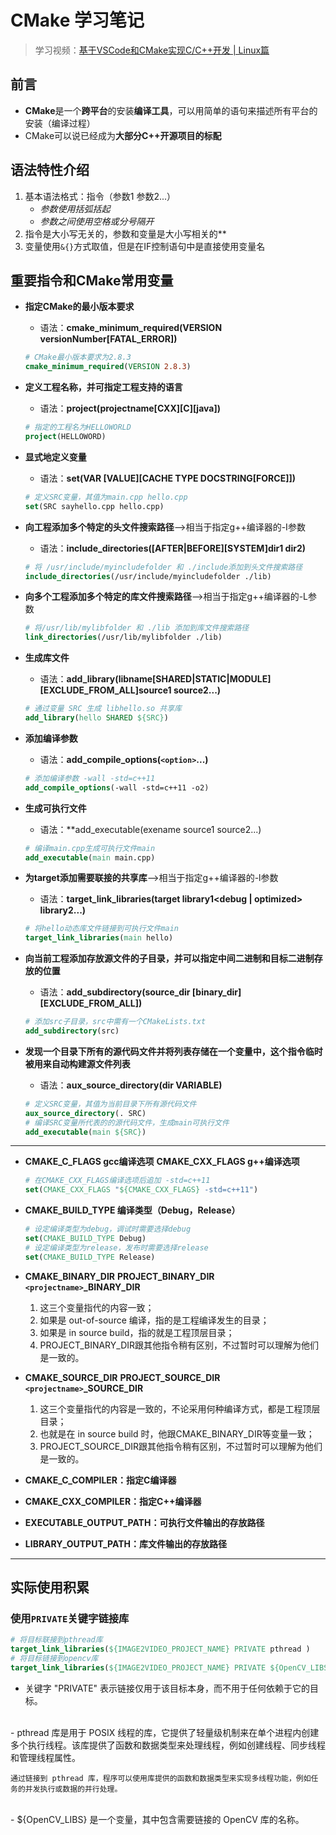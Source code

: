 # CMake 学习笔记

> 学习视频：[基于VSCode和CMake实现C/C++开发 | Linux篇](https://www.bilibili.com/video/BV1fy4y1b7TC?p=17&vd_source=eac89beacf4b5ecfa9a66e7ebc9bd301)

## 前言

- **CMake**是一个**跨平台**的安装**编译工具**，可以用简单的语句来描述所有平台的安装（编译过程）
- CMake可以说已经成为**大部分C++开源项目的标配**



## 语法特性介绍
1. 基本语法格式：指令（参数1 参数2...）
    - *参数使用括弧括起*
    - *参数之间使用空格或分号隔开*
2. 指令是大小写无关的，参数和变量是大小写相关的**
3. 变量使用`&{}`方式取值，但是在IF控制语句中是直接使用变量名




## 重要指令和CMake常用变量

- **指定CMake的最小版本要求**
    - 语法：**cmake_minimum_required(VERSION versionNumber[FATAL_ERROR])**

    ```cmake
    # CMake最小版本要求为2.8.3
    cmake_minimum_required(VERSION 2.8.3)
    ```

- **定义工程名称，并可指定工程支持的语言**
    - 语法：**project(projectname[CXX][C][java])**

    ```cmake
    # 指定的工程名为HELLOWORLD
    project(HELLOWORD)
    ```

- **显式地定义变量**
    - 语法：**set(VAR [VALUE][CACHE TYPE DOCSTRING[FORCE]])**

    ```cmake
    # 定义SRC变量，其值为main.cpp hello.cpp
    set(SRC sayhello.cpp hello.cpp)
    ```

- **向工程添加多个特定的头文件搜索路径**-->相当于指定g++编译器的-I参数
    - 语法：**include_directories([AFTER|BEFORE][SYSTEM]dir1 dir2)**

    ```cmake
    # 将 /usr/include/myincludefolder 和 ./include添加到头文件搜索路径
    include_directories(/usr/include/myincludefolder ./lib)
    ```

- **向多个工程添加多个特定的库文件搜索路径**-->相当于指定g++编译器的-L参数

    ```cmake
    # 将/usr/lib/mylibfolder 和 ./lib 添加到库文件搜索路径
    link_directories(/usr/lib/mylibfolder ./lib)
    ```

- **生成库文件**
    - 语法：**add_library(libname[SHARED|STATIC|MODULE][EXCLUDE_FROM_ALL]source1 source2...)**

    ```cmake
    # 通过变量 SRC 生成 libhello.so 共享库
    add_library(hello SHARED ${SRC})
    ```

- **添加编译参数**
    - 语法：**add_compile_options(`<option>`...)**

    ```cmake
    # 添加编译参数 -wall -std=c++11
    add_compile_options(-wall -std=c++11 -o2)
    ```
  
- **生成可执行文件**
    - 语法：**add_executable(exename source1 source2...)

    ```cmake
    # 编译main.cpp生成可执行文件main
    add_executable(main main.cpp)
    ```

- **为target添加需要联接的共享库**-->相当于指定g++编译器的-l参数
    - 语法：**target_link_libraries(target library1<debug | optimized> library2...)**

    ```cmake
    # 将hello动态库文件链接到可执行文件main
    target_link_libraries(main hello)
    ```

- **向当前工程添加存放源文件的子目录，并可以指定中间二进制和目标二进制存放的位置**
    - 语法：**add_subdirectory(source_dir [binary_dir][EXCLUDE_FROM_ALL])**

    ```cmake
    # 添加src子目录，src中需有一个CMakeLists.txt
    add_subdirectory(src)
    ```

- **发现一个目录下所有的源代码文件并将列表存储在一个变量中，这个指令临时被用来自动构建源文件列表**
    - 语法：**aux_source_directory(dir VARIABLE)**

    ```cmake
    # 定义SRC变量，其值为当前目录下所有源代码文件
    aux_source_directory(. SRC)
    # 编译SRC变量所代表的的源代码文件，生成main可执行文件
    add_executable(main ${SRC})
    ```

---

- **CMAKE_C_FLAGS gcc编译选项**
  **CMAKE_CXX_FLAGS g++编译选项**

    ```cmake
    # 在CMAKE_CXX_FLAGS编译选项后追加 -std=c++11
    set(CMAKE_CXX_FLAGS "${CMAKE_CXX_FLAGS} -std=c++11")
    ```

- **CMAKE_BUILD_TYPE 编译类型（Debug，Release）**

    ```cmake
    # 设定编译类型为debug，调试时需要选择debug
    set(CMAKE_BUILD_TYPE Debug)
    # 设定编译类型为release，发布时需要选择release
    set(CMAKE_BUILD_TYPE Release)
    ```

- **CMAKE_BINARY_DIR**
  **PROJECT_BINARY_DIR**
  **`<projectname>`_BINARY_DIR**
    1. 这三个变量指代的内容一致；
    2. 如果是 out-of-source 编译，指的是工程编译发生的目录；
    3. 如果是 in source build，指的就是工程顶层目录；
    4. PROJECT_BINARY_DIR跟其他指令稍有区别，不过暂时可以理解为他们是一致的。


- **CMAKE_SOURCE_DIR**
  **PROJECT_SOURCE_DIR**
  **`<projectname>`_SOURCE_DIR**
    1. 这三个变量指代的内容是一致的，不论采用何种编译方式，都是工程顶层目录；
    2. 也就是在 in source build 时，他跟CMAKE_BINARY_DIR等变量一致；
    3. PROJECT_SOURCE_DIR跟其他指令稍有区别，不过暂时可以理解为他们是一致的。

- **CMAKE_C_COMPILER：指定C编译器**
- **CMAKE_CXX_COMPILER：指定C++编译器**
- **EXECUTABLE_OUTPUT_PATH：可执行文件输出的存放路径**
- **LIBRARY_OUTPUT_PATH：库文件输出的存放路径**

---

## 实际使用积累

### 使用`PRIVATE`关键字链接库

```cmake
# 将目标联接到pthread库
target_link_libraries(${IMAGE2VIDEO_PROJECT_NAME} PRIVATE pthread )
# 将目标链接到opencv库
target_link_libraries(${IMAGE2VIDEO_PROJECT_NAME} PRIVATE ${OpenCV_LIBS})
```

- 关键字 "PRIVATE" 表示链接仅用于该目标本身，而不用于任何依赖于它的目标。
<br>
- pthread 库是用于 POSIX 线程的库，它提供了轻量级机制来在单个进程内创建多个执行线程。该库提供了函数和数据类型来处理线程，例如创建线程、同步线程和管理线程属性。

    通过链接到 pthread 库，程序可以使用库提供的函数和数据类型来实现多线程功能，例如任务的并发执行或数据的并行处理。
<br>
- ${OpenCV_LIBS} 是一个变量，其中包含需要链接的 OpenCV 库的名称。